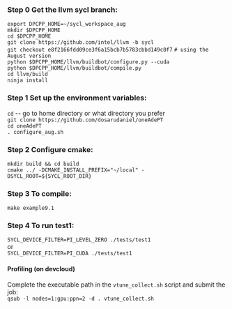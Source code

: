 ### Step 0 Get the llvm sycl branch:   
`export DPCPP_HOME=~/sycl_workspace_aug`   
`mkdir $DPCPP_HOME`   
`cd $DPCPP_HOME`   
`git clone https://github.com/intel/llvm -b sycl`   
`git checkout e8f2166fdd09ce3f6a15bcb7b5783cbbd149c0f7`  `# using the August version`  
`python $DPCPP_HOME/llvm/buildbot/configure.py --cuda`   
`python $DPCPP_HOME/llvm/buildbot/compile.py`     
`cd llvm/build`     
`ninja install`
   
### Step 1 Set up the environment variables: 
`cd`  -- go to home directory or what directory you prefer     
`git clone https://github.com/dosarudaniel/oneAdePT`       
`cd oneAdePT`      
`. configure_aug.sh`    
   
### Step 2 Configure cmake:   
`mkdir build && cd build`         
`cmake ../ -DCMAKE_INSTALL_PREFIX="~/local" -DSYCL_ROOT=${SYCL_ROOT_DIR}`   
   
### Step 3 To compile:   
`make example9.1`   
   
### Step 4 To run test1:   
`SYCL_DEVICE_FILTER=PI_LEVEL_ZERO ./tests/test1`  
or    
`SYCL_DEVICE_FILTER=PI_CUDA ./tests/test1`  


#### Profiling (on devcloud)
Complete the executable path in the `vtune_collect.sh` script and submit the job:    
`qsub -l nodes=1:gpu:ppn=2 -d . vtune_collect.sh`

